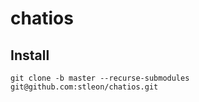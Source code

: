 # chatios

## Install

```
git clone -b master --recurse-submodules git@github.com:stleon/chatios.git
```